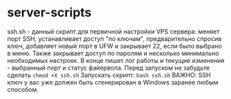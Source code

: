 # server-scripts
ssh.sh - данный скрипт для первичной настройки VPS сервера: меняет порт SSH, устанавливает доступ "по ключам", предварительно спросив ключ, добавляет новый порт в UFW и закрывает 22, если было выбрано в меню. Также закрывает доступ по паролям и несколько минимально необходимых настроек. В конце пишет лог работы и текущие изменения - выбранный порт и статус файервола.
Перед запуском не забудьте сделать `chmod +X ssh.sh`
Запускать скрипт: `bash ssh.sh`
ВАЖНО: SSH ключ у вас уже должен быть сгенерирован в Windows заранее любым способом.
